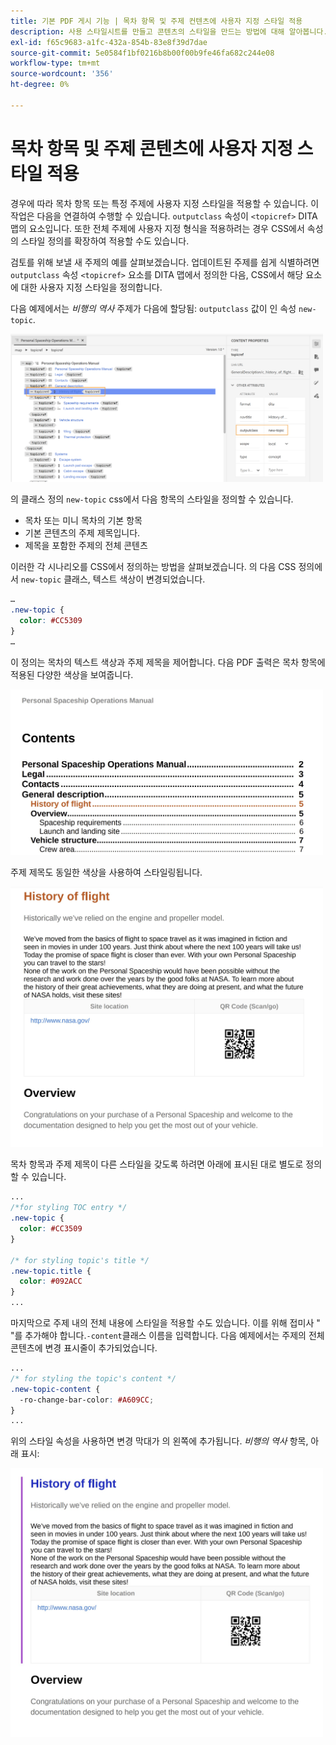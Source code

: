```yaml
---
title: 기본 PDF 게시 기능 | 목차 항목 및 주제 컨텐츠에 사용자 지정 스타일 적용
description: 사용 스타일시트를 만들고 콘텐츠의 스타일을 만드는 방법에 대해 알아봅니다.
exl-id: f65c9683-a1fc-432a-854b-83e8f39d7dae
source-git-commit: 5e0584f1bf0216b8b00f00b9fe46fa682c244e08
workflow-type: tm+mt
source-wordcount: '356'
ht-degree: 0%

---
```


# 목차 항목 및 주제 콘텐츠에 사용자 지정 스타일 적용

경우에 따라 목차 항목 또는 특정 주제에 사용자 지정 스타일을 적용할 수 있습니다. 이 작업은 다음을 연결하여 수행할 수 있습니다. `outputclass` 속성이 `<topicref>` DITA 맵의 요소입니다. 또한 전체 주제에 사용자 지정 형식을 적용하려는 경우 CSS에서 속성의 스타일 정의를 확장하여 적용할 수도 있습니다.

검토를 위해 보낼 새 주제의 예를 살펴보겠습니다. 업데이트된 주제를 쉽게 식별하려면 `outputclass` 속성 `<topicref>` 요소를 DITA 맵에서 정의한 다음, CSS에서 해당 요소에 대한 사용자 지정 스타일을 정의합니다.

다음 예제에서는 *비행의 역사* 주제가 다음에 할당됨: `outputclass` 값이 인 속성 `new-topic`.

<img src="./assets/new-topic-attribute-in-map.png" width="500">

의 클래스 정의 `new-topic` css에서 다음 항목의 스타일을 정의할 수 있습니다.
* 목차 또는 미니 목차의 기본 항목
* 기본 콘텐츠의 주제 제목입니다.
* 제목을 포함한 주제의 전체 콘텐츠

이러한 각 시나리오를 CSS에서 정의하는 방법을 살펴보겠습니다. 의 다음 CSS 정의에서 `new-topic` 클래스, 텍스트 색상이 변경되었습니다.

```css
…
.new-topic {
  color: #CC5309
}
…
```

이 정의는 목차의 텍스트 색상과 주제 제목을 제어합니다. 다음 PDF 출력은 목차 항목에 적용된 다양한 색상을 보여줍니다.

<img src="./assets/pdf-output-toc-entry.jpg" width="500">

주제 제목도 동일한 색상을 사용하여 스타일링됩니다.

<img src="./assets/pdf-output-topic-title.jpg" width="500">

목차 항목과 주제 제목이 다른 스타일을 갖도록 하려면 아래에 표시된 대로 별도로 정의할 수 있습니다.

```css
...
/*for styling TOC entry */
.new-topic {
  color: #CC3509
}

/* for styling topic's title */
.new-topic.title {
  color: #092ACC
}
...
```

마지막으로 주제 내의 전체 내용에 스타일을 적용할 수도 있습니다. 이를 위해 접미사 &quot; &quot;를 추가해야 합니다.`-content`클래스 이름을 입력합니다. 다음 예제에서는 주제의 전체 콘텐츠에 변경 표시줄이 추가되었습니다.

```css
...
/* for styling the topic's content */
.new-topic-content {
  -ro-change-bar-color: #A609CC;
}
...
```

위의 스타일 속성을 사용하면 변경 막대가 의 왼쪽에 추가됩니다. *비행의 역사* 항목, 아래 표시:

<img src="./assets/pdf-output-topic-content.jpg" width="500">
